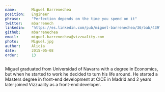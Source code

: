 ```yaml
---
name:       Miguel Barrenechea
position:   Engineer
phrase:     "Perfection depends on the time you spend on it"
twitter:    mbarrenech
linkedin:   "https://es.linkedin.com/pub/miguel-barrenechea/36/bab/439"
github:		mbarrenechea
email:      miguel.barrenechea@vizzuality.com
photo:      Miguel.jpg
author:     Alicia
date:       2015-05-08
order: 		13
---
```


Miguel graduated from Universidad of Navarra with a degree in Economics, but when he started to work he decided to turn his life around. He started a Masters degree in front-end development at CICE in Madrid and 2 years later joined Vizzuality as a front-end developer.
